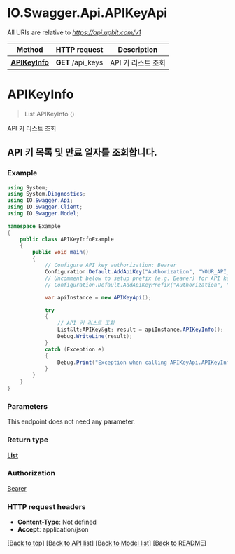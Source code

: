 # IO.Swagger.Api.APIKeyApi

All URIs are relative to *https://api.upbit.com/v1*

Method | HTTP request | Description
------------- | ------------- | -------------
[**APIKeyInfo**](APIKeyApi.md#apikeyinfo) | **GET** /api_keys | API 키 리스트 조회


<a name="apikeyinfo"></a>
# **APIKeyInfo**
> List<APIKey> APIKeyInfo ()

API 키 리스트 조회

## API 키 목록 및 만료 일자를 조회합니다. 

### Example
```csharp
using System;
using System.Diagnostics;
using IO.Swagger.Api;
using IO.Swagger.Client;
using IO.Swagger.Model;

namespace Example
{
    public class APIKeyInfoExample
    {
        public void main()
        {
            // Configure API key authorization: Bearer
            Configuration.Default.AddApiKey("Authorization", "YOUR_API_KEY");
            // Uncomment below to setup prefix (e.g. Bearer) for API key, if needed
            // Configuration.Default.AddApiKeyPrefix("Authorization", "Bearer");

            var apiInstance = new APIKeyApi();

            try
            {
                // API 키 리스트 조회
                List&lt;APIKey&gt; result = apiInstance.APIKeyInfo();
                Debug.WriteLine(result);
            }
            catch (Exception e)
            {
                Debug.Print("Exception when calling APIKeyApi.APIKeyInfo: " + e.Message );
            }
        }
    }
}
```

### Parameters
This endpoint does not need any parameter.

### Return type

[**List<APIKey>**](APIKey.md)

### Authorization

[Bearer](../README.md#Bearer)

### HTTP request headers

 - **Content-Type**: Not defined
 - **Accept**: application/json

[[Back to top]](#) [[Back to API list]](../README.md#documentation-for-api-endpoints) [[Back to Model list]](../README.md#documentation-for-models) [[Back to README]](../README.md)

